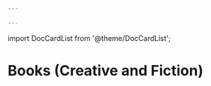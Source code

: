 ```yaml
---

---
```


import DocCardList from '@theme/DocCardList';

# Books (Creative and Fiction)

<DocCardList />
